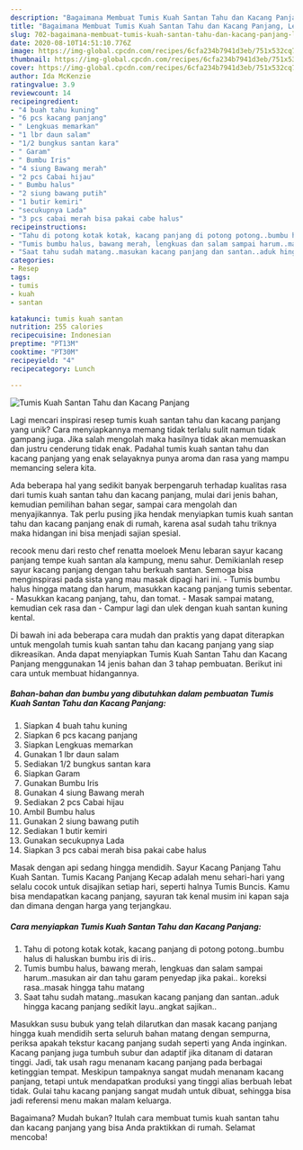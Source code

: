```yaml
---
description: "Bagaimana Membuat Tumis Kuah Santan Tahu dan Kacang Panjang, Lezat"
title: "Bagaimana Membuat Tumis Kuah Santan Tahu dan Kacang Panjang, Lezat"
slug: 702-bagaimana-membuat-tumis-kuah-santan-tahu-dan-kacang-panjang-lezat
date: 2020-08-10T14:51:10.776Z
image: https://img-global.cpcdn.com/recipes/6cfa234b7941d3eb/751x532cq70/tumis-kuah-santan-tahu-dan-kacang-panjang-foto-resep-utama.jpg
thumbnail: https://img-global.cpcdn.com/recipes/6cfa234b7941d3eb/751x532cq70/tumis-kuah-santan-tahu-dan-kacang-panjang-foto-resep-utama.jpg
cover: https://img-global.cpcdn.com/recipes/6cfa234b7941d3eb/751x532cq70/tumis-kuah-santan-tahu-dan-kacang-panjang-foto-resep-utama.jpg
author: Ida McKenzie
ratingvalue: 3.9
reviewcount: 14
recipeingredient:
- "4 buah tahu kuning"
- "6 pcs kacang panjang"
- " Lengkuas memarkan"
- "1 lbr daun salam"
- "1/2 bungkus santan kara"
- " Garam"
- " Bumbu Iris"
- "4 siung Bawang merah"
- "2 pcs Cabai hijau"
- " Bumbu halus"
- "2 siung bawang putih"
- "1 butir kemiri"
- "secukupnya Lada"
- "3 pcs cabai merah bisa pakai cabe halus"
recipeinstructions:
- "Tahu di potong kotak kotak, kacang panjang di potong potong..bumbu halus di haluskan bumbu iris di iris.."
- "Tumis bumbu halus, bawang merah, lengkuas dan salam sampai harum..masukan air dan tahu garam penyedap jika pakai.. koreksi rasa..masak hingga tahu matang"
- "Saat tahu sudah matang..masukan kacang panjang dan santan..aduk hingga kacang panjang sedikit layu..angkat sajikan.."
categories:
- Resep
tags:
- tumis
- kuah
- santan

katakunci: tumis kuah santan 
nutrition: 255 calories
recipecuisine: Indonesian
preptime: "PT13M"
cooktime: "PT30M"
recipeyield: "4"
recipecategory: Lunch

---
```



![Tumis Kuah Santan Tahu dan Kacang Panjang](https://img-global.cpcdn.com/recipes/6cfa234b7941d3eb/751x532cq70/tumis-kuah-santan-tahu-dan-kacang-panjang-foto-resep-utama.jpg)

Lagi mencari inspirasi resep tumis kuah santan tahu dan kacang panjang yang unik? Cara menyiapkannya memang tidak terlalu sulit namun tidak gampang juga. Jika salah mengolah maka hasilnya tidak akan memuaskan dan justru cenderung tidak enak. Padahal tumis kuah santan tahu dan kacang panjang yang enak selayaknya punya aroma dan rasa yang mampu memancing selera kita.

Ada beberapa hal yang sedikit banyak berpengaruh terhadap kualitas rasa dari tumis kuah santan tahu dan kacang panjang, mulai dari jenis bahan, kemudian pemilihan bahan segar, sampai cara mengolah dan menyajikannya. Tak perlu pusing jika hendak menyiapkan tumis kuah santan tahu dan kacang panjang enak di rumah, karena asal sudah tahu triknya maka hidangan ini bisa menjadi sajian spesial.

recook menu dari resto chef renatta moeloek Menu lebaran sayur kacang panjang tempe kuah santan ala kampung, menu sahur. Demikianlah resep sayur kacang panjang dengan tahu berkuah santan. Semoga bisa menginspirasi pada sista yang mau masak dipagi hari ini. - Tumis bumbu halus hingga matang dan harum, masukkan kacang panjang tumis sebentar. - Masukkan kacang panjang, tahu, dan tomat. - Masak sampai matang, kemudian cek rasa dan - Campur lagi dan ulek dengan kuah santan kuning kental.


Di bawah ini ada beberapa cara mudah dan praktis yang dapat diterapkan untuk mengolah tumis kuah santan tahu dan kacang panjang yang siap dikreasikan. Anda dapat menyiapkan Tumis Kuah Santan Tahu dan Kacang Panjang menggunakan 14 jenis bahan dan 3 tahap pembuatan. Berikut ini cara untuk membuat hidangannya.

<!--inarticleads1-->

##### Bahan-bahan dan bumbu yang dibutuhkan dalam pembuatan Tumis Kuah Santan Tahu dan Kacang Panjang:

1. Siapkan 4 buah tahu kuning
1. Siapkan 6 pcs kacang panjang
1. Siapkan  Lengkuas memarkan
1. Gunakan 1 lbr daun salam
1. Sediakan 1/2 bungkus santan kara
1. Siapkan  Garam
1. Gunakan  Bumbu Iris
1. Gunakan 4 siung Bawang merah
1. Sediakan 2 pcs Cabai hijau
1. Ambil  Bumbu halus
1. Gunakan 2 siung bawang putih
1. Sediakan 1 butir kemiri
1. Gunakan secukupnya Lada
1. Siapkan 3 pcs cabai merah bisa pakai cabe halus


Masak dengan api sedang hingga mendidih. Sayur Kacang Panjang Tahu Kuah Santan. Tumis Kacang Panjang Kecap adalah menu sehari-hari yang selalu cocok untuk disajikan setiap hari, seperti halnya Tumis Buncis. Kamu bisa mendapatkan kacang panjang, sayuran tak kenal musim ini kapan saja dan dimana dengan harga yang terjangkau. 

<!--inarticleads2-->

##### Cara menyiapkan Tumis Kuah Santan Tahu dan Kacang Panjang:

1. Tahu di potong kotak kotak, kacang panjang di potong potong..bumbu halus di haluskan bumbu iris di iris..
1. Tumis bumbu halus, bawang merah, lengkuas dan salam sampai harum..masukan air dan tahu garam penyedap jika pakai.. koreksi rasa..masak hingga tahu matang
1. Saat tahu sudah matang..masukan kacang panjang dan santan..aduk hingga kacang panjang sedikit layu..angkat sajikan..


Masukkan susu bubuk yang telah dilarutkan dan masak kacang panjang hingga kuah mendidih serta seluruh bahan matang dengan sempurna, periksa apakah tekstur kacang panjang sudah seperti yang Anda inginkan. Kacang panjang juga tumbuh subur dan adaptif jika ditanam di dataran tinggi. Jadi, tak usah ragu menanam kacang panjang pada berbagai ketinggian tempat. Meskipun tampaknya sangat mudah menanam kacang panjang, tetapi untuk mendapatkan produksi yang tinggi alias berbuah lebat tidak. Gulai tahu kacang panjang sangat mudah untuk dibuat, sehingga bisa jadi referensi menu makan malam keluarga. 

Bagaimana? Mudah bukan? Itulah cara membuat tumis kuah santan tahu dan kacang panjang yang bisa Anda praktikkan di rumah. Selamat mencoba!
